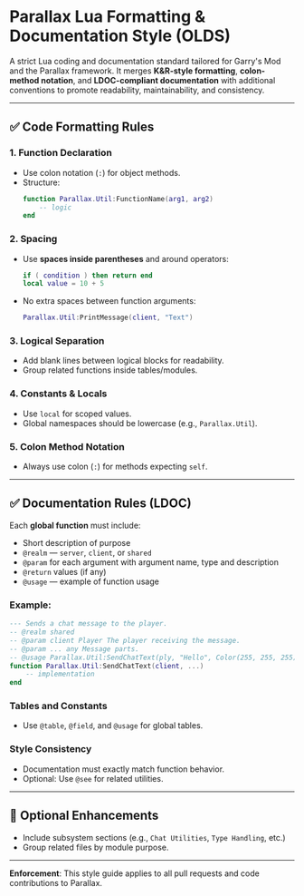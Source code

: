 
# Parallax Lua Formatting & Documentation Style (OLDS)

A strict Lua coding and documentation standard tailored for Garry's Mod and the Parallax framework. It merges **K&R-style formatting**, **colon-method notation**, and **LDOC-compliant documentation** with additional conventions to promote readability, maintainability, and consistency.

---

## ✅ Code Formatting Rules

### 1. Function Declaration
- Use colon notation (`:`) for object methods.
- Structure:
  ```lua
  function Parallax.Util:FunctionName(arg1, arg2)
      -- logic
  end
  ```

### 2. Spacing
- Use **spaces inside parentheses** and around operators:
  ```lua
  if ( condition ) then return end
  local value = 10 + 5
  ```
- No extra spaces between function arguments:
  ```lua
  Parallax.Util:PrintMessage(client, "Text")
  ```

### 3. Logical Separation
- Add blank lines between logical blocks for readability.
- Group related functions inside tables/modules.

### 4. Constants & Locals
- Use `local` for scoped values.
- Global namespaces should be lowercase (e.g., `Parallax.Util`).

### 5. Colon Method Notation
- Always use colon (`:`) for methods expecting `self`.

---

## ✅ Documentation Rules (LDOC)

Each **global function** must include:
- Short description of purpose
- `@realm` — `server`, `client`, or `shared`
- `@param` for each argument with argument name, type and description
- `@return` values (if any)
- `@usage` — example of function usage

### Example:
```lua
--- Sends a chat message to the player.
-- @realm shared
-- @param client Player The player receiving the message.
-- @param ... any Message parts.
-- @usage Parallax.Util:SendChatText(ply, "Hello", Color(255, 255, 255), " world!")
function Parallax.Util:SendChatText(client, ...)
    -- implementation
end
```

### Tables and Constants
- Use `@table`, `@field`, and `@usage` for global tables.

### Style Consistency
- Documentation must exactly match function behavior.
- Optional: Use `@see` for related utilities.

---

## 🧩 Optional Enhancements
- Include subsystem sections (e.g., `Chat Utilities`, `Type Handling`, etc.)
- Group related files by module purpose.

---

**Enforcement**: This style guide applies to all pull requests and code contributions to Parallax.
